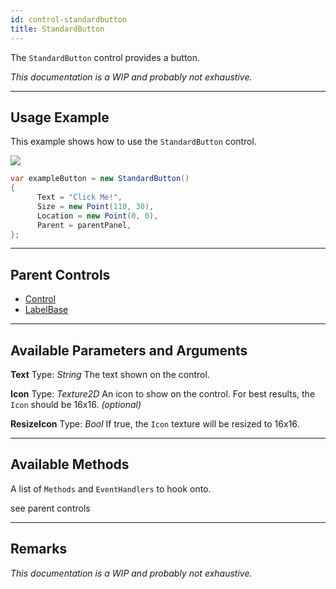 ```yaml
---
id: control-standardbutton
title: StandardButton
---
```


The `StandardButton` control provides a button.

*This documentation is a WIP and probably not exhaustive.*

---

## Usage Example

This example shows how to use the `StandardButton` control.

<img src="/img/docs/controls/button.png" />

```cs
var exampleButton = new StandardButton()
{
      Text = "Click Me!",
      Size = new Point(110, 30),
      Location = new Point(0, 0),
      Parent = parentPanel,
};
```

---

## Parent Controls

- <a href="/docs/dev/controls/control-control">Control</a>
- <a href="/docs/dev/controls/control-labelbase">LabelBase</a>

---

## Available Parameters and Arguments

**Text**
Type: *String*
The text shown on the control.

**Icon**
Type: *Texture2D*
An icon to show on the control. For best results, the `Icon` should be 16x16.  *(optional)*

**ResizeIcon**
Type: *Bool*
If true, the `Icon` texture will be resized to 16x16.

---

## Available Methods

A list of `Methods` and `EventHandlers` to hook onto.

see parent controls

---

## Remarks

*This documentation is a WIP and probably not exhaustive.*

